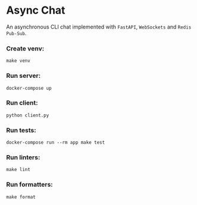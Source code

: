 # Async Chat

An asynchronous CLI chat implemented with `FastAPI`, `WebSockets` and `Redis Pub-Sub`.

### Create venv:

    make venv

### Run server:

    docker-compose up

### Run client:

    python client.py

### Run tests:

    docker-compose run --rm app make test

### Run linters:

    make lint

### Run formatters:

    make format

